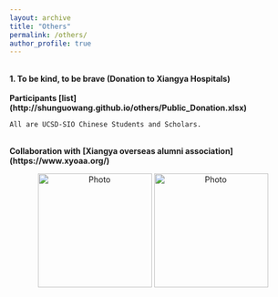 ```yaml
---
layout: archive
title: "Others" 
permalink: /others/ 
author_profile: true
---
```


<br>
<b>1. To be kind, to be brave (Donation to Xiangya Hospitals)</b> <br>

<br>
<b>Participants [list](http://shunguowang.github.io/others/Public_Donation.xlsx)</b> 

    All are UCSD-SIO Chinese Students and Scholars. 

<br>
<b>Collaboration with [Xiangya overseas alumni association](https://www.xyoaa.org/)</b> <br>

<p align="center">
  <img src="http://shunguowang.github.io/others/XYOAA1.png" alt="Photo" style="width: 200px;"/> 
  <img src="http://shunguowang.github.io/others/XYOAA2.png" alt="Photo" style="width: 200px;"/>
</p>
